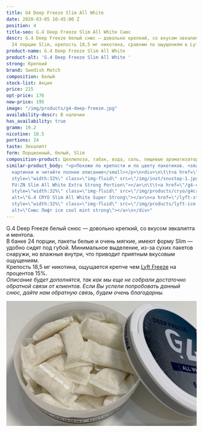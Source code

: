 ```yaml
---
title: G4 Deep Freeze Slim All White
date: 2020-03-05 10:45:00 Z
position: 4
title-seo: G.4 Deep Freeze Slim All White Снюс
descr: G.4 Deep Freeze белый снюс — довольно крепкий, со вкусом эвкалипта и ментола.
  24 порции Slim, крепость 18,5 мг никотина, сравним по ощущениям в Lyft ice cool.
product-name: G.4 Deep Freeze Slim All White
product-alt: 'G.4 Deep Freeze Slim All White '
strong: Крепкий
brand: Swedish Match
composition: Белый
stock-list: Акция
price: 215
opt-price: 176
new-price: 195
image: "/img/products/g4-deep-freeze.jpg"
availability-descr: В наличии
has_availability: true
gramm: 19.2
nicotine: 18.5
portions: 24
taste: Эвкалипт
form: Порционный, белый, Slim
composition-product: Целлюлоза, табак, вода, соль, пищевые ароматизаторы
similar-product_body: "<p>Похожи по крепости и по цвету пакетиков. <small>Жмите на
  картинки и читайте полное описание</small></p>\n<div>\n\t\t<a href=\"/general-g4-slim-apple-white\"><img
  style=\"width:32%\" class=\"img-fluid\" src=\"/img/inst/snustop-1.jpg\" alt=\"G.4
  FU:ZN Slim All White Extra Strong Portion\"></a>\n\t\t<a href=\"/g4-cryo-slim-all-white-super-strong\"><img
  style=\"width:32%\" class=\"img-fluid\" src=\"/img/products/cryo/g4cryo-snus.jpg\"
  alt=\"G.4 CRYO Slim All White Super Strong\"></a>\n<a href=\"/lyft-strong-ice-cool-mint-slim-all-white\"><img
  style=\"width:32%\" class=\"img-fluid\" src=\"/img/products/lyft-ice-cool-mint/lyft-ice-cool-mint.JPG\"
  alt=\"Снюс Лифт ice cool mint strong\"></a>\n</div>"
---
```


G.4 Deep Freeze белый снюс — довольно крепкий, со вкусом эвкалипта и ментола.<br>
В банке 24 порции, пакеты белые и очень мягкие, имеют форму Slim — удобно сидят под губой. Минимальное выделение, из-за сухих пакетов снаружи, но влажные внутри, что приводит приятным вкусовым ощущениям.<br>
Крепость 18,5 мг никотина, ощущается крепче чем [Lyft Freeze](/lyft-x-strong-freeze-slim-white) на процентов 15%.<br>
<i>Описание будет дополнятся, так как мы еще не собрали достаточно обратной связи от клиентов. Если Вы успели попробовать данный снюс, дайте нам обратную связь, будем очень благодарны.</i>
<div class="popup-gallery d-flex mb-2">
	<a class="mr-2" href="/img/products/deep/deep-freeze-open.jpg" title="Deep freeze очень похож на фриз, но ощущается еще крепче"><img class="img-fluid" src="/img/products/deep/deep-freeze-open.jpg" alt="g4 Deep freeze"></a>
</div>